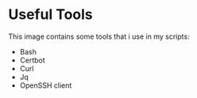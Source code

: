 # Useful Tools

This image contains some tools that i use in my scripts:
- Bash
- Certbot
- Curl
- Jq
- OpenSSH client
